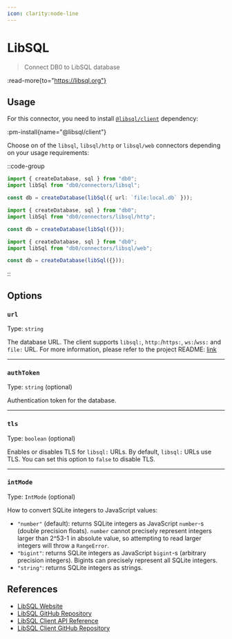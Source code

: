 ```yaml
---
icon: clarity:node-line
---
```


# LibSQL

> Connect DB0 to LibSQL database

:read-more{to="https://libsql.org"}

## Usage

For this connector, you need to install [`@libsql/client`](https://www.npmjs.com/package/@libsql/client) dependency:

:pm-install{name="@libsql/client"}

Choose on of the `libsql`, `libsql/http` or `libsql/web` connectors depending on your usage requirements:

::code-group

```ts [libsql.node.js]
import { createDatabase, sql } from "db0";
import libSql from "db0/connectors/libsql";

const db = createDatabase(libSql({ url: `file:local.db` }));
```

```ts [libsql.http.js]
import { createDatabase, sql } from "db0";
import libSql from "db0/connectors/libsql/http";

const db = createDatabase(libSql({}));
```

```ts [libsql.web.js]
import { createDatabase, sql } from "db0";
import libSql from "db0/connectors/libsql/web";

const db = createDatabase(libSql({}));
```

::

## Options

### `url`

Type: `string`

The database URL. The client supports `libsql:`, `http:`/`https:`, `ws:`/`wss:` and `file:` URL. For more information, please refer to the project README: [link](https://github.com/libsql/libsql-client-ts#supported-urls)

---

### `authToken`

Type: `string` (optional)

Authentication token for the database.

---

### `tls`

Type: `boolean` (optional)

Enables or disables TLS for `libsql:` URLs. By default, `libsql:` URLs use TLS. You can set this option to `false` to disable TLS.

---

### `intMode`

Type: `IntMode` (optional)

How to convert SQLite integers to JavaScript values:

- `"number"` (default): returns SQLite integers as JavaScript `number`-s (double precision floats). `number` cannot precisely represent integers larger than 2^53-1 in absolute value, so attempting to read larger integers will throw a `RangeError`.
- `"bigint"`: returns SQLite integers as JavaScript `bigint`-s (arbitrary precision integers). Bigints can precisely represent all SQLite integers.
- `"string"`: returns SQLite integers as strings.

## References

- [LibSQL Website](https://libsql.org/)
- [LibSQL GitHub Repository](https://github.com/libsql/libsql)
- [LibSQL Client API Reference](https://libsql.org/libsql-client-ts/index.html)
- [LibSQL Client GitHub Repository](https://github.com/libsql/libsql-client-ts)
